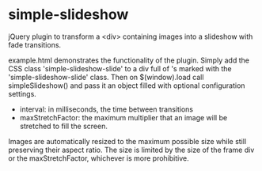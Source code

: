 simple-slideshow
================

jQuery plugin to transform a &lt;div> containing images into a slideshow with fade transitions.

example.html demonstrates the functionality of the plugin. Simply add the CSS class 'simple-slideshow-slide' to a div full of <img>'s marked with the 'simple-slideshow-slide' class. Then on $(window).load call simpleSlideshow() and pass it an object filled with optional configuration settings.

*	interval: in milliseconds, the time between transitions
*	maxStretchFactor: the maximum multiplier that an image will be stretched to fill the screen.

Images are automatically resized to the maximum possible size while still preserving their aspect ratio. The size is limited by the size of the frame div or the maxStretchFactor, whichever is more prohibitive. 
